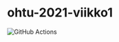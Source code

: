 # ohtu-2021-viikko1

![GitHub Actions](https://github.com/nettivastaava/ohtu-2021-viikko1/workflows/Java%20CI%20with%20Gradle/badge.svg)
